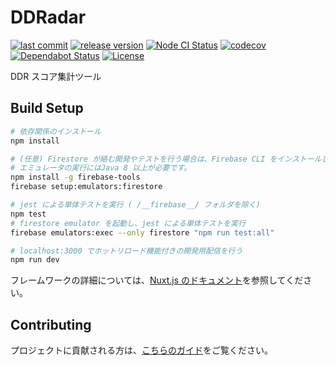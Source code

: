 # DDRadar

[![last commit](https://img.shields.io/github/last-commit/ddradar/ddradar "last commit")](https://staging.ddradar.app/)
[![release version](https://img.shields.io/github/v/release/ddradar/ddradar "release version")](https://ddradar.app/)
[![Node CI Status](https://github.com/ddradar/ddradar/workflows/Node%20CI/badge.svg "Node CI Status")](https://github.com/ddradar/ddradar/actions?query=workflow%3A%22Node+CI%22)
[![codecov](https://codecov.io/gh/ddradar/ddradar/branch/master/graph/badge.svg)](https://codecov.io/gh/ddradar/ddradar)
[![Dependabot Status](https://api.dependabot.com/badges/status?host=github&repo=ddradar/ddradar)](https://dependabot.com)
[![License](https://img.shields.io/github/license/ddradar/ddradar)](LICENSE)

DDR スコア集計ツール

## Build Setup

``` bash
# 依存関係のインストール
npm install

# (任意) Firestore が絡む開発やテストを行う場合は、Firebase CLI をインストールします。
# エミュレータの実行にはJava 8 以上が必要です。
npm install -g firebase-tools
firebase setup:emulators:firestore

# jest による単体テストを実行 ( /__firebase__/ フォルダを除く)
npm test
# firestore emulator を起動し、jest による単体テストを実行
firebase emulators:exec --only firestore "npm run test:all"

# localhost:3000 でホットリロード機能付きの開発用配信を行う
npm run dev
```

フレームワークの詳細については、[Nuxt.js のドキュメント](https://ja.nuxtjs.org)を参照してください。

## Contributing

プロジェクトに貢献される方は、[こちらのガイド](CONTRIBUTING-ja.md)をご覧ください。
